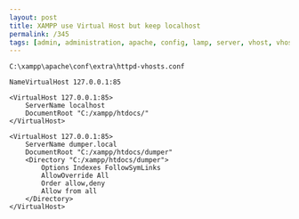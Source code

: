 ```yaml
---
layout: post
title: XAMPP use Virtual Host but keep localhost
permalink: /345
tags: [admin, administration, apache, config, lamp, server, vhost, vhosts, virtual, xampp]
---
```


`C:\xampp\apache\conf\extra\httpd-vhosts.conf`

    NameVirtualHost 127.0.0.1:85

    <VirtualHost 127.0.0.1:85>
        ServerName localhost
        DocumentRoot "C:/xampp/htdocs/"
    </VirtualHost>

    <VirtualHost 127.0.0.1:85>
        ServerName dumper.local
        DocumentRoot "C:/xampp/htdocs/dumper"
        <Directory "C:/xampp/htdocs/dumper">
            Options Indexes FollowSymLinks
            AllowOverride All
            Order allow,deny
            Allow from all
        </Directory>
    </VirtualHost>
